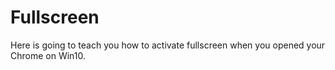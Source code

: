 # Fullscreen
Here is going to teach you how to activate fullscreen when you opened your Chrome on Win10.
